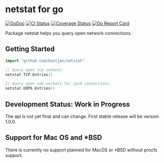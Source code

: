 # netstat for go

[![GoDoc][doc-img]][doc] [![CI Status][ci-img]][ci] [![Coverage Status][cover-img]][cover] [![Go Report Card][report-img]][report]

Package netstat helps you query open network connections.

## Getting Started

```go
import "github.com/bastjan/netstat"

// Query open tcp sockets
netstat.TCP.Entries()

// Query open udp sockets for ipv6 connections
netstat.UDP6.Entries()
```

## Development Status: Work in Progress

The api is not yet final and can change.
First stable release will be version 1.0.0.

## Support for Mac OS and *BSD

There is currently no support planned for MacOS or *BSD without procfs support.

[doc]: https://godoc.org/github.com/bastjan/netstat
[doc-img]: https://godoc.org/github.com/bastjan/netstat?status.svg
[cover]: https://codecov.io/gh/bastjan/netstat
[cover-img]: https://codecov.io/gh/bastjan/netstat/branch/master/graph/badge.svg
[ci]: https://travis-ci.org/bastjan/netstat
[ci-img]: https://travis-ci.org/bastjan/netstat.svg?branch=master
[report]: https://goreportcard.com/report/github.com/bastjan/netstat
[report-img]: https://goreportcard.com/badge/github.com/bastjan/netstat
